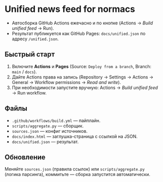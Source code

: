 # Unified news feed for normacs

- Автосборка GitHub Actions ежечасно и по кнопке (Actions → *Build unified feed* → Run).
- Результат публикуется как GitHub Pages: `docs/unified.json` по адресу `/unified.json`.

## Быстрый старт
1. Включите **Actions** и **Pages** (Source: `Deploy from a branch`, Branch: `main` / `docs`).
2. Дайте Actions права на запись (Repository → Settings → Actions → General → Workflow permissions → *Read and write*).
3. При необходимости запустите вручную: Actions → *Build unified feed* → Run workflow.

## Файлы
- `.github/workflows/build.yml` — пайплайн.
- `scripts/aggregate.py` — сборщик.
- `sources.json` — конфиг источников.
- `docs/index.html` — заглушка-страница с ссылкой на JSON.
- `docs/unified.json` — результат.

## Обновление
Меняйте `sources.json` (правила ссылок) или `scripts/aggregate.py` (логика парсинга), коммитьте — сборка запустится автоматически.

